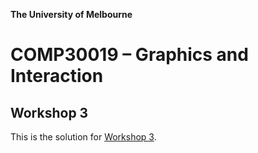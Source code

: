**The University of Melbourne**

# COMP30019 – Graphics and Interaction

## Workshop 3

This is the solution for [Workshop 3](https://github.com/COMP30019/Workshop-3).
